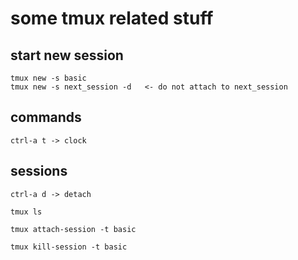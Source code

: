 some tmux related stuff
=======================


start new session
-----------------

	tmux new -s basic
	tmux new -s next_session -d   <- do not attach to next_session


commands
--------

	ctrl-a t -> clock


sessions
--------

	ctrl-a d -> detach

	tmux ls

	tmux attach-session -t basic

	tmux kill-session -t basic

